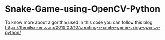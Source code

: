 # Snake-Game-using-OpenCV-Python

To know more about algorithm used in this code you can follow this blog https://theailearner.com/2019/03/10/creating-a-snake-game-using-opencv-python/
